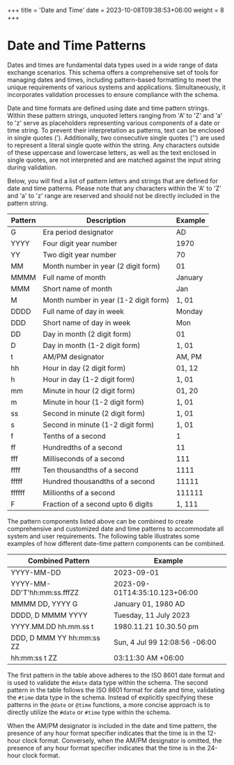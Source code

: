 +++
title = 'Date and Time'
date = 2023-10-08T09:38:53+06:00
weight = 8
+++

# Date and Time Patterns
Dates and times are fundamental data types used in a wide range of data exchange scenarios. This schema offers a comprehensive set of tools for managing dates and times, including pattern-based formatting to meet the unique requirements of various systems and applications. Simultaneously, it incorporates validation processes to ensure compliance with the schema.

Date and time formats are defined using date and time pattern strings. Within these pattern strings, unquoted letters ranging from 'A' to 'Z' and 'a' to 'z' serve as placeholders representing various components of a date or time string. To prevent their interpretation as patterns, text can be enclosed in single quotes ('). Additionally, two consecutive single quotes ('') are used to represent a literal single quote within the string. Any characters outside of these uppercase and lowercase letters, as well as the text enclosed in single quotes, are not interpreted and are matched against the input string during validation.

Below, you will find a list of pattern letters and strings that are defined for date and time patterns. Please note that any characters within the 'A' to 'Z' and 'a' to 'z' range are reserved and should not be directly included in the pattern string.

| Pattern | Description                           | Example |
|---------|---------------------------------------|---------|
| G       | Era period designator                 | AD      |
| YYYY    | Four digit year number                | 1970    |
| YY      | Two digit year number                 | 70      |
| MM      | Month number in year (2 digit form)   | 01      |
| MMMM    | Full name of month                    | January |
| MMM     | Short name of month                   | Jan     |
| M       | Month number in year (1-2 digit form) | 1, 01   |
| DDDD    | Full name of day in week              | Monday  |
| DDD     | Short name of day in week             | Mon     |
| DD      | Day in month (2 digit form)           | 01      |
| D       | Day in month (1-2 digit form)         | 1, 01   |
| t       | AM/PM designator                      | AM, PM  |
| hh      | Hour in day (2 digit form)            | 01, 12  |
| h       | Hour in day (1-2 digit form)          | 1, 01   |
| mm      | Minute in hour (2 digit form)         | 01, 20  |
| m       | Minute in hour (1-2 digit form)       | 1, 01   |
| ss      | Second in minute (2 digit form)       | 1, 01   |
| s       | Second in minute (1-2 digit form)     | 1, 01   |
| f       | Tenths of a second                    | 1       |
| ff      | Hundredths of a second                | 11      |
| fff     | Milliseconds of a second              | 111     |
| ffff    | Ten thousandths of a second           | 1111    |
| fffff   | Hundred thousandths of a second       | 11111   |
| ffffff  | Millionths of a second                | 111111  |
| F       | Fraction of a second upto 6 digits    | 1, 111  |

The pattern components listed above can be combined to create comprehensive and customized date and time patterns to accommodate all system and user requirements. The following table illustrates some examples of how different date-time pattern components can be combined.

| Combined Pattern            | Example                       |
|-----------------------------|-------------------------------|
| YYYY-MM-DD                  | 2023-09-01                    |
| YYYY-MM-DD'T'hh:mm:ss.fffZZ | 2023-09-01T14:35:10.123+06:00 |
| MMMM DD, YYYY G             | January 01, 1980 AD           |
| DDDD, D MMMM YYYY           | Tuesday, 11 July 2023         |
| YYYY.MM.DD hh.mm.ss t       | 1980.11.21 10.30.50 pm        |
| DDD, D MMM YY hh:mm:ss ZZ   | Sun, 4 Jul 99 12:08:56 -06:00 |
| hh:mm:ss t ZZ               | 03:11:30 AM +06:00            |

The first pattern in the table above adheres to the ISO 8601 date format and is used to validate the `#date` data type within the schema. The second pattern in the table follows the ISO 8601 format for date and time, validating the `#time` data type in the schema. Instead of explicitly specifying these patterns in the `@date` or `@time` functions, a more concise approach is to directly utilize the `#date` or `#time` type within the schema.

When the AM/PM designator is included in the date and time pattern, the presence of any hour format specifier indicates that the time is in the 12-hour clock format. Conversely, when the AM/PM designator is omitted, the presence of any hour format specifier indicates that the time is in the 24-hour clock format.